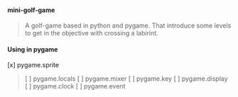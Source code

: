 #### mini-golf-game
> A golf-game based in python and pygame. That introduce some levels to get in the objective with crossing a labirint.

#### Using in pygame
[x] pygame.sprite
> [ ] pygame.locals
> [ ] pygame.mixer
> [ ] pygame.key
> [ ] pygame.display
> [ ] pygame.clock
> [ ] pygame.event 